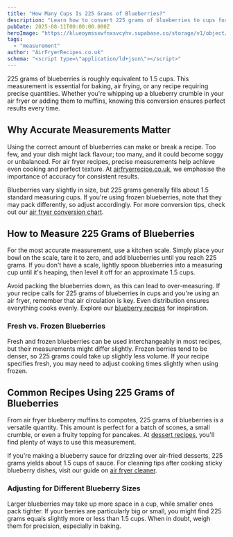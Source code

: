 ```yaml
---
title: "How Many Cups Is 225 Grams of Blueberries?"
description: "Learn how to convert 225 grams of blueberries to cups for perfect baking and air frying every time. Get accurate measurements now!"
pubDate: 2025-08-11T00:00:00.000Z
heroImage: "https://klueoymssxwfnxsvcyhv.supabase.co/storage/v1/object/public/md/how-many-cups-is-225-grams-of-blueberries-54be7e2f.png"
tags:
  - "measurement"
author: "AirFryerRecipes.co.uk"
schema: "<script type=\"application/ld+json\"></script>"
---
```


<p>225 grams of blueberries is roughly equivalent to 1.5 cups. This measurement is essential for baking, air frying, or any recipe requiring precise quantities. Whether you're whipping up a blueberry crumble in your air fryer or adding them to muffins, knowing this conversion ensures perfect results every time.</p>

<h2>Why Accurate Measurements Matter</h2>
<p>Using the correct amount of blueberries can make or break a recipe. Too few, and your dish might lack flavour; too many, and it could become soggy or unbalanced. For air fryer recipes, precise measurements help achieve even cooking and perfect texture. At <a href=https://www.airfryerrecipe.co.uk/>airfryerrecipe.co.uk</a>, we emphasise the importance of accuracy for consistent results.</p>
<p>Blueberries vary slightly in size, but 225 grams generally fills about 1.5 standard measuring cups. If you're using frozen blueberries, note that they may pack differently, so adjust accordingly. For more conversion tips, check out our <a href=https://www.airfryerrecipe.co.uk/air-fryer-conversion-chart>air fryer conversion chart</a>.</p>

<h2>How to Measure 225 Grams of Blueberries</h2>
<p>For the most accurate measurement, use a kitchen scale. Simply place your bowl on the scale, tare it to zero, and add blueberries until you reach 225 grams. If you don't have a scale, lightly spoon blueberries into a measuring cup until it's heaping, then level it off for an approximate 1.5 cups.</p>
<p>Avoid packing the blueberries down, as this can lead to over-measuring. If your recipe calls for 225 grams of blueberries in cups and you're using an air fryer, remember that air circulation is key. Even distribution ensures everything cooks evenly. Explore our <a href=https://www.airfryerrecipe.co.uk/recipes>blueberry recipes</a> for inspiration.</p>

<h3>Fresh vs. Frozen Blueberries</h3>
<p>Fresh and frozen blueberries can be used interchangeably in most recipes, but their measurements might differ slightly. Frozen berries tend to be denser, so 225 grams could take up slightly less volume. If your recipe specifies fresh, you may need to adjust cooking times slightly when using frozen.</p>

<h2>Common Recipes Using 225 Grams of Blueberries</h2>
<p>From air fryer blueberry muffins to compotes, 225 grams of blueberries is a versatile quantity. This amount is perfect for a batch of scones, a small crumble, or even a fruity topping for pancakes. At <a href=https://www.airfryerrecipe.co.uk/recipe-category/dessert>dessert recipes</a>, you'll find plenty of ways to use this measurement.</p>
<p>If you're making a blueberry sauce for drizzling over air-fried desserts, 225 grams yields about 1.5 cups of sauce. For cleaning tips after cooking sticky blueberry dishes, visit our guide on <a href=https://www.airfryerrecipe.co.uk/air-fryer-cleaner>air fryer cleaner</a>.</p>

<h3>Adjusting for Different Blueberry Sizes</h3>
<p>Larger blueberries may take up more space in a cup, while smaller ones pack tighter. If your berries are particularly big or small, you might find 225 grams equals slightly more or less than 1.5 cups. When in doubt, weigh them for precision, especially in baking.</p>
